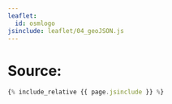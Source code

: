 ```yaml
---
leaflet:
  id: osmlogo
jsinclude: leaflet/04_geoJSON.js
---
```

# Source:

```javascript
{% include_relative {{ page.jsinclude }} %}
```
